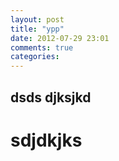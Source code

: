```yaml
---
layout: post
title: "ypp"
date: 2012-07-29 23:01
comments: true
categories: 
---
```

dsds
djksjkd
--------
sdjdkjks
=========
